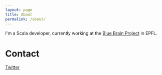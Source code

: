```yaml
---
layout: page
title: About
permalink: /about/
---
```


I'm a Scala developer, currently working at the [Blue Brain Project](https://bluebrain.epfl.ch/) in EPFL.

# Contact

[Twitter](https://twitter.com/EnergyThen)